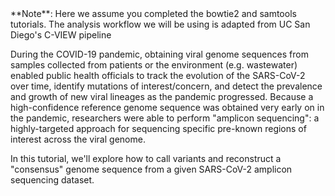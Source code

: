 <script>
import Link from "$components/Link.svelte";
import Alert from "$components/Alert.svelte";
</script>

<Alert>
	**Note**: Here we assume you completed the <Link href="/tutorials/bowtie2-intro">bowtie2</Link> and <Link href="/tutorials/samtools-intro">samtools</Link> tutorials. The analysis workflow we will be using is adapted from <Link href="https://github.com/ucsd-ccbb/C-VIEW">UC San Diego's C-VIEW pipeline</Link>
</Alert>

During the COVID-19 pandemic, obtaining viral genome sequences from samples collected from patients or the environment (e.g. wastewater) enabled public health officials to track the evolution of the SARS-CoV-2 over time, identify mutations of interest/concern, and detect the prevalence and growth of new viral lineages as the pandemic progressed. Because a high-confidence reference genome sequence was obtained very early on in the pandemic, researchers were able to perform "amplicon sequencing": a highly-targeted approach for sequencing specific pre-known regions of interest across the viral genome.

In this tutorial, we'll explore how to call variants and reconstruct a "consensus" genome sequence from a given SARS-CoV-2 amplicon sequencing dataset.
